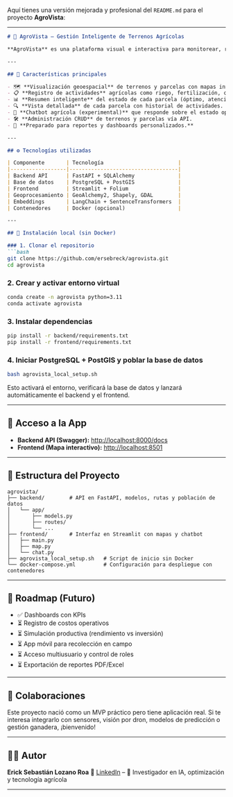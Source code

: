 Aquí tienes una versión mejorada y profesional del `README.md` para el proyecto **AgroVista**:

---

````markdown
# 🌱 AgroVista – Gestión Inteligente de Terrenos Agrícolas

**AgroVista** es una plataforma visual e interactiva para monitorear, registrar y analizar la actividad de terrenos agrícolas y sus subdivisiones. Utiliza mapas, trazabilidad y registros históricos para empoderar a propietarios, administradores y encargados en la toma de decisiones estratégicas.

---

## 🚀 Características principales

- 🗺️ **Visualización geoespacial** de terrenos y parcelas con mapas interactivos.
- 📋 **Registro de actividades** agrícolas como riego, fertilización, cosecha, ordeño, etc.
- 📊 **Resumen inteligente** del estado de cada parcela (óptimo, atención, crítico).
- 🔍 **Vista detallada** de cada parcela con historial de actividades.
- 🧠 **Chatbot agrícola (experimental)** que responde sobre el estado operativo del campo.
- 🛠️ **Administración CRUD** de terrenos y parcelas vía API.
- 🧾 **Preparado para reportes y dashboards personalizados.**

---

## ⚙️ Tecnologías utilizadas

| Componente       | Tecnología                        |
|------------------|-----------------------------------|
| Backend API      | FastAPI + SQLAlchemy              |
| Base de datos    | PostgreSQL + PostGIS              |
| Frontend         | Streamlit + Folium                |
| Geoprocesamiento | GeoAlchemy2, Shapely, GDAL        |
| Embeddings       | LangChain + SentenceTransformers  |
| Contenedores     | Docker (opcional)                 |

---

## 🔧 Instalación local (sin Docker)

### 1. Clonar el repositorio
```bash
git clone https://github.com/ersebreck/agrovista.git
cd agrovista
````

### 2. Crear y activar entorno virtual

```bash
conda create -n agrovista python=3.11
conda activate agrovista
```

### 3. Instalar dependencias

```bash
pip install -r backend/requirements.txt
pip install -r frontend/requirements.txt
```

### 4. Iniciar PostgreSQL + PostGIS y poblar la base de datos

```bash
bash agrovista_local_setup.sh
```

Esto activará el entorno, verificará la base de datos y lanzará automáticamente el backend y el frontend.

---

## 🧪 Acceso a la App

* **Backend API (Swagger):** [http://localhost:8000/docs](http://localhost:8000/docs)
* **Frontend (Mapa interactivo):** [http://localhost:8501](http://localhost:8501)

---

## 🧠 Estructura del Proyecto

```
agrovista/
├── backend/        # API en FastAPI, modelos, rutas y población de datos
│   └── app/
│       ├── models.py
│       ├── routes/
│       └── ...
├── frontend/       # Interfaz en Streamlit con mapas y chatbot
│   ├── main.py
│   ├── map.py
│   └── chat.py
├── agrovista_local_setup.sh   # Script de inicio sin Docker
└── docker-compose.yml         # Configuración para despliegue con contenedores
```

---

## 🧭 Roadmap (Futuro)

* ✅ Dashboards con KPIs
* ⏳ Registro de costos operativos
* ⏳ Simulación productiva (rendimiento vs inversión)
* ⏳ App móvil para recolección en campo
* ⏳ Acceso multiusuario y control de roles
* ⏳ Exportación de reportes PDF/Excel

---

## 🤝 Colaboraciones

Este proyecto nació como un MVP práctico pero tiene aplicación real. Si te interesa integrarlo con sensores, visión por dron, modelos de predicción o gestión ganadera, ¡bienvenido!

---

## 👨‍💻 Autor

**Erick Sebastián Lozano Roa**
🔗 [LinkedIn](https://www.linkedin.com/in/erick-lozano-roa) – 🤖 Investigador en IA, optimización y tecnología agrícola

---


